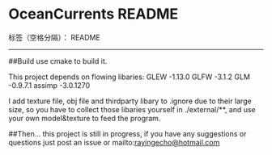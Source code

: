 ﻿# OceanCurrents README

标签（空格分隔）： README

---
##Build
use cmake to build it.

This project depends on flowing libaries:
GLEW -1.13.0
GLFW -3.1.2
GLM -0.9.7.1
assimp -3.0.1270

I add texture file, obj file and thirdparty libary to .ignore due to their large size, so you have to collect those libaries yourself in ./external/**, and use your own model&texture to feed the program.

##Then...
this project is still in progress, if you have any suggestions or questions
just post an issue or mailto:rayingecho@hotmail.com







